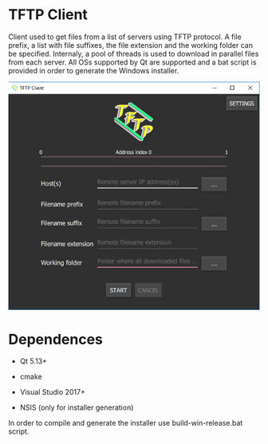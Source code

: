 # TFTP Client

Client used to get files from a list of servers using TFTP protocol. A file prefix, a list with file suffixes, the file extension and the working folder can be specified. Internaly, a pool of threads is used to download in parallel files from each server. All OSs supported by Qt are supported and a bat script is provided in order to generate the Windows installer.

![Main Screen](screenshot.png)

# Dependences

- Qt 5.13+

- cmake

- Visual Studio 2017+

- NSIS (only for installer generation)

In order to compile and generate the installer use build-win-release.bat script.

